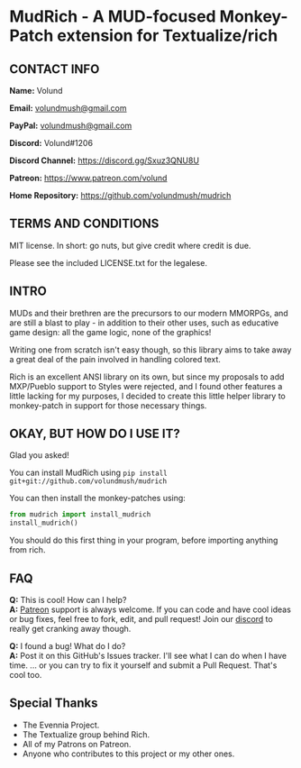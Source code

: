 # MudRich - A MUD-focused Monkey-Patch extension for Textualize/rich

## CONTACT INFO
**Name:** Volund

**Email:** volundmush@gmail.com

**PayPal:** volundmush@gmail.com

**Discord:** Volund#1206  

**Discord Channel:** https://discord.gg/Sxuz3QNU8U

**Patreon:** https://www.patreon.com/volund

**Home Repository:** https://github.com/volundmush/mudrich

## TERMS AND CONDITIONS

MIT license. In short: go nuts, but give credit where credit is due.

Please see the included LICENSE.txt for the legalese.

## INTRO
MUDs and their brethren are the precursors to our modern MMORPGs, and are still a blast to play - in addition to their other uses, such as educative game design: all the game logic, none of the graphics!

Writing one from scratch isn't easy though, so this library aims to take away a great deal of the pain involved in handling colored text.

Rich is an excellent ANSI library on its own, but since my proposals to add MXP/Pueblo support to Styles were rejected, and I found other features a little lacking for my purposes, I decided to create this little helper library to monkey-patch in support for those necessary things.


## OKAY, BUT HOW DO I USE IT?
Glad you asked!

You can install MudRich using ```pip install git+git://github.com/volundmush/mudrich```

You can then install the monkey-patches using:
```python
from mudrich import install_mudrich
install_mudrich()
```

You should do this first thing in your program, before importing anything from rich.

## FAQ 
  __Q:__ This is cool! How can I help?  
  __A:__ [Patreon](https://www.patreon.com/volund) support is always welcome. If you can code and have cool ideas or bug fixes, feel free to fork, edit, and pull request! Join our [discord](https://discord.gg/Sxuz3QNU8U) to really get cranking away though.

  __Q:__ I found a bug! What do I do?  
  __A:__ Post it on this GitHub's Issues tracker. I'll see what I can do when I have time. ... or you can try to fix it yourself and submit a Pull Request. That's cool too.

## Special Thanks
  * The Evennia Project.
  * The Textualize group behind Rich.
  * All of my Patrons on Patreon.
  * Anyone who contributes to this project or my other ones.
